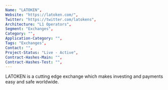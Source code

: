 ```yaml
--- 
Name: "LATOKEN", 
Website: "https://latoken.com/", 
Twitter: "https://twitter.com/latokens", 
Architecture: "L1 Operators",
Segment: "Exchanges",
Category: "",
Application-Category: "",
Tags: "Exchanges",
Contact: "",
Project-Status: "Live - Active",
Contract-Hashes-Main: "",
Contract-Hashes-Test: "",
--- 
```

<!--lang:en--> 
LATOKEN is a cutting edge exchange which makes investing and payments easy and safe worldwide. 
<!--lang:es--] 
LATOKEN es un intercambio de vanguardia que hace que la inversión y los pagos sean fáciles y seguros en todo el mundo.
<!--lang:de--] 
LATOKEN ist eine hochmoderne Börse, die Investitionen und Zahlungen weltweit einfach und sicher macht.
<!--lang:fr--] 
LATOKEN est une bourse de pointe qui rend les investissements et les paiements faciles et sûrs dans le monde entier.
<!--lang:pl--] 
LATOKEN to najnowocześniejsza giełda, która sprawia, że ​​inwestowanie i płatności są łatwe i bezpieczne na całym świecie.
<!--lang:uk--] 
LATOKEN — це передова біржа, яка робить інвестування та платежі легкими та безпечними по всьому світу.
[!--lang:*--> 
